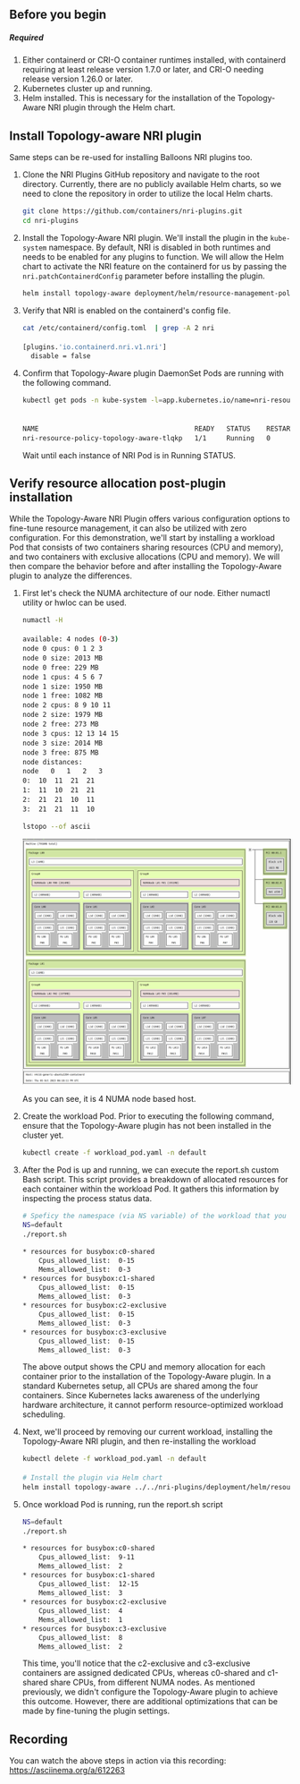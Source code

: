 ## Before you begin

##### Required
1. Either containerd or CRI-O container runtimes installed, with containerd requiring at least release version 1.7.0 or later, and CRI-O needing release version 1.26.0 or later.
1. Kubernetes cluster up and running.
1. Helm installed. This is necessary for the installation of the Topology-Aware NRI plugin through the Helm chart.
## Install Topology-aware NRI plugin

Same steps can be re-used for installing Balloons NRI plugins too.

1. Clone the NRI Plugins GitHub repository and navigate to the root directory. Currently, there are no publicly available Helm charts, so we need to clone the repository in order to utilize the local Helm charts.

    ```sh
    git clone https://github.com/containers/nri-plugins.git
    cd nri-plugins
    ```

1. Install the Topology-Aware NRI plugin. We'll install the plugin in the `kube-system` namespace. By default, NRI is disabled in both runtimes and needs to be enabled for any plugins to function. We will allow the Helm chart to activate the NRI feature on the containerd for us by passing the `nri.patchContainerdConfig` parameter before installing the plugin.

    ```sh
    helm install topology-aware deployment/helm/resource-management-policies/topology-aware/ --namespace kube-system --set nri.patchContainerdConfig=true
    ```

1. Verify that NRI is enabled on the containerd's config file. 

    ```sh
    cat /etc/containerd/config.toml  | grep -A 2 nri

    [plugins.'io.containerd.nri.v1.nri']
      disable = false    
    ```

1. Confirm that Topology-Aware plugin DaemonSet Pods are running with the following command.

    ```sh
    kubectl get pods -n kube-system -l=app.kubernetes.io/name=nri-resource-policy-topology-aware


    NAME                                       READY   STATUS    RESTARTS   AGE
    nri-resource-policy-topology-aware-tlqkp   1/1     Running   0          7m2s

    ```

    Wait until each instance of NRI Pod is in Running STATUS.

## Verify resource allocation post-plugin installation

While the Topology-Aware NRI Plugin offers various configuration options to fine-tune resource management, it can also be utilized with zero configuration. For this demonstration, we'll start by installing a workload Pod that consists of two containers sharing resources (CPU and memory), and two containers with exclusive allocations (CPU and memory). We will then compare the behavior before and after installing the Topology-Aware plugin to analyze the differences.

1. First let's check the NUMA architecture of our node. Either numactl utility or hwloc can be used.

    ```sh
    numactl -H

    available: 4 nodes (0-3)
    node 0 cpus: 0 1 2 3
    node 0 size: 2013 MB
    node 0 free: 229 MB
    node 1 cpus: 4 5 6 7
    node 1 size: 1950 MB
    node 1 free: 1082 MB
    node 2 cpus: 8 9 10 11
    node 2 size: 1979 MB
    node 2 free: 273 MB
    node 3 cpus: 12 13 14 15
    node 3 size: 2014 MB
    node 3 free: 875 MB
    node distances:
    node   0   1   2   3 
    0:  10  11  21  21 
    1:  11  10  21  21 
    2:  21  21  10  11 
    3:  21  21  11  10 
    ```

    ```sh
    lstopo --of ascii
    ```

    ![numa](numa-architecture.png)

    As you can see, it is 4 NUMA node based host.

1. Create the workload Pod. Prior to executing the following command, ensure that the Topology-Aware plugin has not been installed in the cluster yet.

    ```sh
    kubectl create -f workload_pod.yaml -n default
    ```

1. After the Pod is up and running, we can execute the report.sh custom Bash script. This script provides a  breakdown of allocated resources for each container within the workload Pod. It gathers this information by inspecting the process status data.

    ```sh
    # Speficy the namespace (via NS variable) of the workload that you are interested in anaylying its resource allocation.
    NS=default
    ./report.sh
    ```

    ```
    * resources for busybox:c0-shared
        Cpus_allowed_list:	0-15
        Mems_allowed_list:	0-3
    * resources for busybox:c1-shared
        Cpus_allowed_list:	0-15
        Mems_allowed_list:	0-3
    * resources for busybox:c2-exclusive
        Cpus_allowed_list:	0-15
        Mems_allowed_list:	0-3
    * resources for busybox:c3-exclusive
        Cpus_allowed_list:	0-15
        Mems_allowed_list:	0-3
    ```

    The above output shows the CPU and memory allocation for each container  prior to the installation of the Topology-Aware plugin. In a standard Kubernetes setup, all CPUs are shared among the four containers. Since Kubernetes lacks awareness of the underlying hardware architecture, it cannot perform resource-optimized workload scheduling.

1. Next, we'll proceed by removing our current workload, installing the Topology-Aware NRI plugin, and then re-installing the workload

    ```sh
    kubectl delete -f workload_pod.yaml -n default

    # Install the plugin via Helm chart
    helm install topology-aware ../../nri-plugins/deployment/helm/resource-management-policies/topology-aware/ --namespace kube-system --set nri.patchContainerdConfig=true
    ```

1. Once workload Pod is running, run the report.sh script

    ```sh
    NS=default
    ./report.sh
    ```

    ```
    * resources for busybox:c0-shared
        Cpus_allowed_list:	9-11
        Mems_allowed_list:	2
    * resources for busybox:c1-shared
        Cpus_allowed_list:	12-15
        Mems_allowed_list:	3
    * resources for busybox:c2-exclusive
        Cpus_allowed_list:	4
        Mems_allowed_list:	1
    * resources for busybox:c3-exclusive
        Cpus_allowed_list:	8
        Mems_allowed_list:	2
    ```

    This time, you'll notice that the c2-exclusive and c3-exclusive containers are assigned dedicated CPUs, whereas c0-shared and c1-shared share CPUs, from different NUMA nodes. As mentioned previously, we didn't configure the Topology-Aware plugin to achieve this outcome. However, there are additional optimizations that can be made by fine-tuning the plugin settings.

## Recording
You can watch the above steps in action via this recording: https://asciinema.org/a/612263
